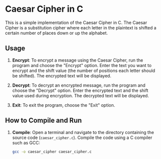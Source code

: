 # Caesar Cipher in C

This is a simple implementation of the Caesar Cipher in C. The Caesar Cipher is a substitution cipher where each letter in the plaintext is shifted a certain number of places down or up the alphabet.

## Usage

1. **Encrypt**: To encrypt a message using the Caesar Cipher, run the program and choose the "Encrypt" option. Enter the text you want to encrypt and the shift value (the number of positions each letter should be shifted). The encrypted text will be displayed.

2. **Decrypt**: To decrypt an encrypted message, run the program and choose the "Decrypt" option. Enter the encrypted text and the shift value used during encryption. The decrypted text will be displayed.

3. **Exit**: To exit the program, choose the "Exit" option.

## How to Compile and Run

1. **Compile**: Open a terminal and navigate to the directory containing the source code (`caesar_cipher.c`). Compile the code using a C compiler such as GCC:
   
   ```bash
   gcc -o caesar_cipher caesar_cipher.c
